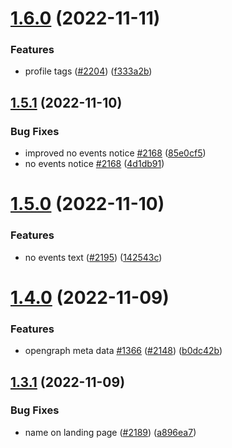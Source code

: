 # [1.6.0](https://github.com/EddieHubCommunity/LinkFree/compare/v1.5.1...v1.6.0) (2022-11-11)


### Features

* profile tags ([#2204](https://github.com/EddieHubCommunity/LinkFree/issues/2204)) ([f333a2b](https://github.com/EddieHubCommunity/LinkFree/commit/f333a2b81eca480f6b9f1745c1688e18fc98010d))



## [1.5.1](https://github.com/EddieHubCommunity/LinkFree/compare/v1.5.0...v1.5.1) (2022-11-10)


### Bug Fixes

* improved no events notice [#2168](https://github.com/EddieHubCommunity/LinkFree/issues/2168) ([85e0cf5](https://github.com/EddieHubCommunity/LinkFree/commit/85e0cf53eb810be860ef1dd01c5b9a75199fd5b2))
* no events notice [#2168](https://github.com/EddieHubCommunity/LinkFree/issues/2168) ([4d1db91](https://github.com/EddieHubCommunity/LinkFree/commit/4d1db918a9ac8949ab7aea5ecf3dd4d7111e05fb))



# [1.5.0](https://github.com/EddieHubCommunity/LinkFree/compare/v1.4.0...v1.5.0) (2022-11-10)


### Features

* no events text ([#2195](https://github.com/EddieHubCommunity/LinkFree/issues/2195)) ([142543c](https://github.com/EddieHubCommunity/LinkFree/commit/142543ca98ae4bb74160a3d0f6dae41b0a4e6ba2))



# [1.4.0](https://github.com/EddieHubCommunity/LinkFree/compare/v1.3.1...v1.4.0) (2022-11-09)


### Features

* opengraph meta data [#1366](https://github.com/EddieHubCommunity/LinkFree/issues/1366) ([#2148](https://github.com/EddieHubCommunity/LinkFree/issues/2148)) ([b0dc42b](https://github.com/EddieHubCommunity/LinkFree/commit/b0dc42b5cd431f020558d666e925f77f7ea169af))



## [1.3.1](https://github.com/EddieHubCommunity/LinkFree/compare/v1.3.0...v1.3.1) (2022-11-09)


### Bug Fixes

* name on landing page ([#2189](https://github.com/EddieHubCommunity/LinkFree/issues/2189)) ([a896ea7](https://github.com/EddieHubCommunity/LinkFree/commit/a896ea795dfb7d26f79f0ee6bedf7325a2cb83d0))



